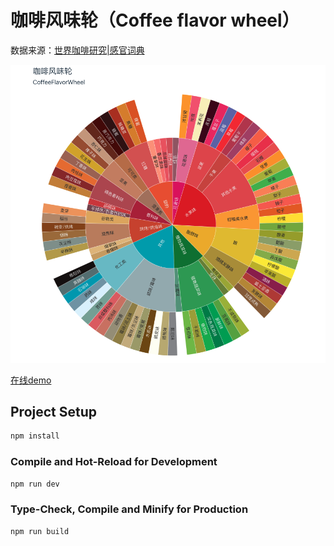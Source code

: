 # 咖啡风味轮（Coffee flavor wheel）
数据来源：[世界咖啡研究|感官词典](https://worldcoffeeresearch.org/resources/sensory-lexicon)

![](./coffee-flavor.png)

[在线demo](http://opensource.lizhijun.com.cn/coffee-flavor-wheel/)
## Project Setup

```sh
npm install
```

### Compile and Hot-Reload for Development

```sh
npm run dev
```

### Type-Check, Compile and Minify for Production

```sh
npm run build
```
